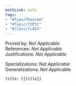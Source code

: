```yaml
---
mathLink: auto
tags:
- "#Type/Theorem"
- "#Topic/TOPIC"
- "#Class/CLASS"
---
```

Proved by: <i>Not Applicable</i>  
References: <i>Not Applicable</i>  
Justifications: <i>Not Applicable</i>  

Specializations: <i>Not Applicable</i>  
Generalizations: <i>Not Applicable</i>  

``` ad-Theorem
title: {{title}}


```